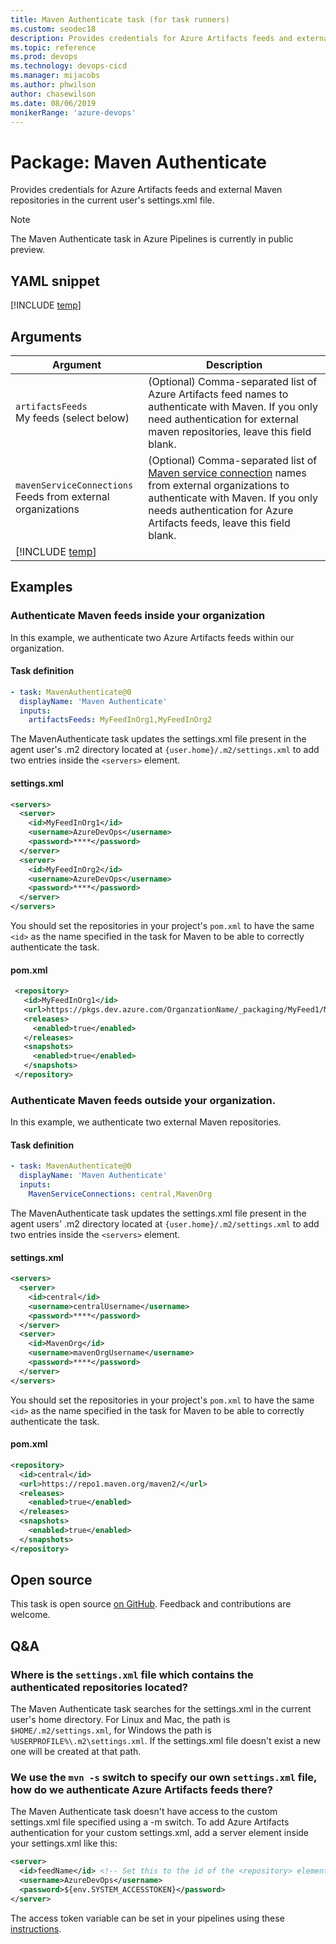 ```yaml
---
title: Maven Authenticate task (for task runners)
ms.custom: seodec18
description: Provides credentials for Azure Artifacts feeds and external Maven repositories.
ms.topic: reference
ms.prod: devops
ms.technology: devops-cicd
ms.manager: mijacobs
ms.author: phwilson
author: chasewilson
ms.date: 08/06/2019
monikerRange: 'azure-devops'
---
```


# Package: Maven Authenticate

Provides credentials for Azure Artifacts feeds and external Maven repositories in the current user's settings.xml file.

> [!NOTE]
> The Maven Authenticate task in Azure Pipelines is currently in public preview.

## YAML snippet

[!INCLUDE [temp](../_shared/yaml/MavenAuthenticateV0.md)]

## Arguments

| Argument                                                                                           | Description                                                         |
| -------------------------------------------------------------------------------------------------- | ------------------------------------------------------------------- |
| `artifactsFeeds`<br/>My feeds (select below)                                                        | (Optional) Comma-separated list of Azure Artifacts feed names to authenticate with Maven. If you only need authentication for external maven repositories, leave this field blank. |
| `mavenServiceConnections`<br/>Feeds from external organizations                           | (Optional) Comma-separated list of <a href="~/pipelines/library/service-endpoints.md#sep-maven" data-raw-source="[Maven service connection](~/pipelines/library/service-endpoints.md#sep-maven)">Maven service connection</a> names from external organizations to authenticate with Maven. If you only needs authentication for Azure Artifacts feeds, leave this field blank. |
| [!INCLUDE [temp](../_shared/control-options-arguments.md)] |

## Examples

### Authenticate Maven feeds inside your organization

In this example, we authenticate two Azure Artifacts feeds within our organization. 

#### Task definition

```YAML
- task: MavenAuthenticate@0
  displayName: 'Maven Authenticate'
  inputs:
    artifactsFeeds: MyFeedInOrg1,MyFeedInOrg2
```

The MavenAuthenticate task updates the settings.xml file present in the agent user's .m2 directory located at `{user.home}/.m2/settings.xml` to add two entries inside the `<servers>` element.

#### settings.xml

```XML
<servers>
  <server>
    <id>MyFeedInOrg1</id>
    <username>AzureDevOps</username>
    <password>****</password>
  </server>
  <server>
    <id>MyFeedInOrg2</id>
    <username>AzureDevOps</username>
    <password>****</password>
  </server>
</servers>
```

You should set the repositories in your project's `pom.xml` to have the same `<id>` as the name specified in the task for Maven to be able to correctly authenticate the task.

#### pom.xml 

```XML
 <repository>
   <id>MyFeedInOrg1</id>
   <url>https://pkgs.dev.azure.com/OrganzationName/_packaging/MyFeed1/Maven/v1</url>
   <releases>
     <enabled>true</enabled>
   </releases>
   <snapshots>
     <enabled>true</enabled>
   </snapshots>
 </repository>
```


### Authenticate Maven feeds outside your organization.

In this example, we authenticate two external Maven repositories. 

#### Task definition

```YAML
- task: MavenAuthenticate@0
  displayName: 'Maven Authenticate'
  inputs:
    MavenServiceConnections: central,MavenOrg
```

The MavenAuthenticate task updates the settings.xml file present in the agent users' .m2 directory located at `{user.home}/.m2/settings.xml` to add two entries inside the `<servers>` element.

#### settings.xml

```XML
<servers>
  <server>
    <id>central</id>
    <username>centralUsername</username>
    <password>****</password>
  </server>
  <server>
    <id>MavenOrg</id>
    <username>mavenOrgUsername</username>
    <password>****</password>
  </server>
</servers>
```

You should set the repositories in your project's `pom.xml` to have the same `<id>` as the name specified in the task for Maven to be able to correctly authenticate the task.

#### pom.xml

```XML
<repository>
  <id>central</id>
  <url>https://repo1.maven.org/maven2/</url>
  <releases>
    <enabled>true</enabled>
  </releases>
  <snapshots>
    <enabled>true</enabled>
  </snapshots>
</repository>
```

## Open source

This task is open source [on GitHub](https://github.com/Microsoft/azure-pipelines-tasks). Feedback and contributions are welcome.

## Q&A

<!-- BEGINSECTION class="md-qanda" -->

### Where is the `settings.xml` file which contains the authenticated repositories located?

The Maven Authenticate task searches for the settings.xml in the current user's home directory. For Linux and Mac, the path is `$HOME/.m2/settings.xml`, for Windows the path is `%USERPROFILE%\.m2\settings.xml`. If the settings.xml file doesn't exist a new one will be created at that path.

### We use the `mvn -s` switch to specify our own `settings.xml` file, how do we authenticate Azure Artifacts feeds there?

The Maven Authenticate task doesn't have access to the custom settings.xml file specified using a -m switch. To add Azure Artifacts authentication for your custom settings.xml, add a server element inside your settings.xml like this:

```XML
<server>
  <id>feedName</id> <!-- Set this to the id of the <repository> element inside your pom.xml file. -->
  <username>AzureDevOps</username>
  <password>${env.SYSTEM_ACCESSTOKEN}</password>
</server>
```

The access token variable can be set in your pipelines using these [instructions](https://go.microsoft.com/fwlink/?linkid=2100801).

<!-- ENDSECTION -->
